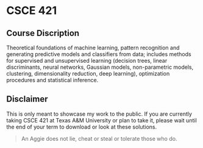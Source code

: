 # CSCE 421
## Course Discription
Theoretical foundations of machine learning, pattern recognition and generating predictive models and classifiers from data; includes methods for supervised and unsupervised learning (decision trees, linear discriminants, neural networks, Gaussian models, non-parametric models, clustering, dimensionality reduction, deep learning), optimization procedures and statistical inference.

## Disclaimer
This is only meant to showcase my work to the public. If you are currently taking CSCE 421 at Texas A&M University or plan to take it, please wait until the end of your term to download or look at these solutions.
> An Aggie does not lie, cheat or steal or tolerate those who do.
